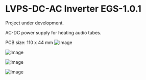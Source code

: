 # LVPS-DC-AC Inverter EGS-1.0.1

Project under development.

AC-DC power supply for heating audio tubes.

PCB size: 110 x 44 mm
![Image](https://github.com/user-attachments/assets/af36d67a-adfe-43c5-a450-950cb3fb4ff4)

![Image](https://github.com/user-attachments/assets/137fedd0-37ef-4727-aa9c-2017ae5b9ab2)

![Image](https://github.com/user-attachments/assets/2d4965cc-f9ea-4045-bb64-1820339f8bd0)

![Image](https://github.com/user-attachments/assets/8bc10cb5-cd08-4bd0-a3c0-61e2de09cc68)
